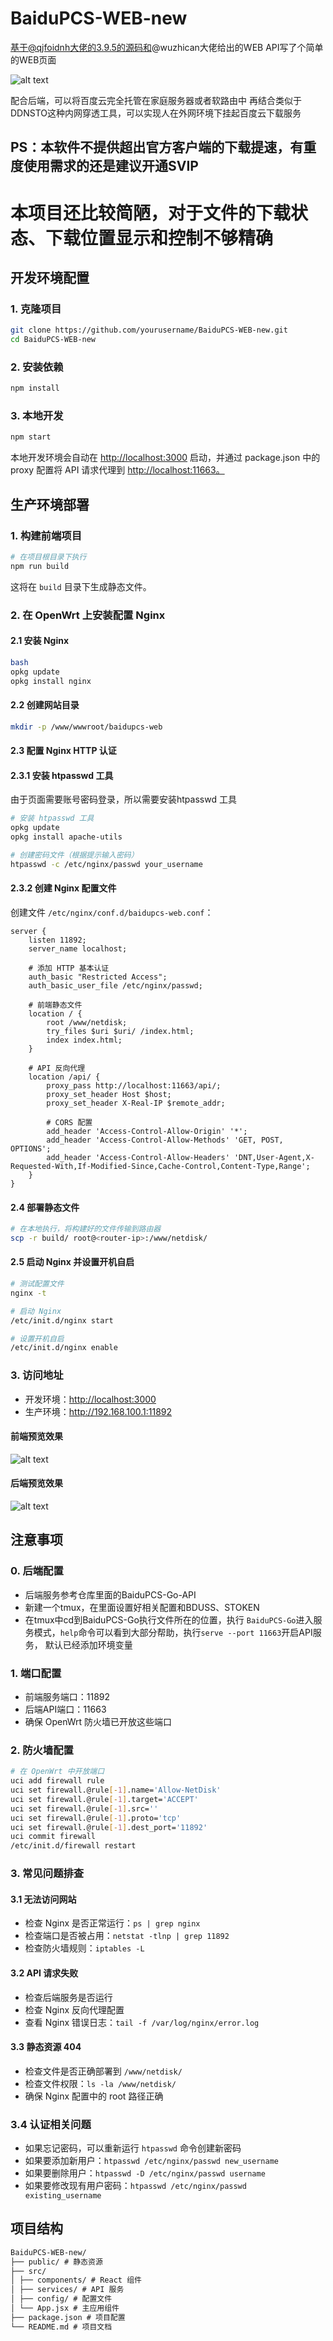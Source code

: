 # BaiduPCS-WEB-new

基于@qjfoidnh大佬的3.9.5的源码和@wuzhican大佬给出的WEB API写了个简单的WEB页面

![alt text](image.png)

配合后端，可以将百度云完全托管在家庭服务器或者软路由中
再结合类似于DDNSTO这种内网穿透工具，可以实现人在外网环境下挂起百度云下载服务

## PS：本软件不提供超出官方客户端的下载提速，有重度使用需求的还是建议开通SVIP

# 本项目还比较简陋，对于文件的下载状态、下载位置显示和控制不够精确

## 开发环境配置

### 1. 克隆项目

```bash
git clone https://github.com/yourusername/BaiduPCS-WEB-new.git
cd BaiduPCS-WEB-new
```

### 2. 安装依赖

```bash
npm install
```

### 3. 本地开发

```bash
npm start
```

本地开发环境会自动在 <http://localhost:3000> 启动，并通过 package.json 中的 proxy 配置将 API 请求代理到 <http://localhost:11663。>

## 生产环境部署

### 1. 构建前端项目

```bash
# 在项目根目录下执行
npm run build
```

这将在 `build` 目录下生成静态文件。

### 2. 在 OpenWrt 上安装配置 Nginx

#### 2.1 安装 Nginx

```bash
bash
opkg update
opkg install nginx
```

#### 2.2 创建网站目录

```bash
mkdir -p /www/wwwroot/baidupcs-web
```

#### 2.3 配置 Nginx HTTP 认证

#### 2.3.1 安装 htpasswd 工具

由于页面需要账号密码登录，所以需要安装htpasswd 工具

```bash
# 安装 htpasswd 工具
opkg update
opkg install apache-utils

# 创建密码文件（根据提示输入密码）
htpasswd -c /etc/nginx/passwd your_username
```

#### 2.3.2 创建 Nginx 配置文件

创建文件 `/etc/nginx/conf.d/baidupcs-web.conf`：

```nginx
server {
    listen 11892;
    server_name localhost;

    # 添加 HTTP 基本认证
    auth_basic "Restricted Access";
    auth_basic_user_file /etc/nginx/passwd;

    # 前端静态文件
    location / {
        root /www/netdisk;
        try_files $uri $uri/ /index.html;
        index index.html;
    }

    # API 反向代理
    location /api/ {
        proxy_pass http://localhost:11663/api/;
        proxy_set_header Host $host;
        proxy_set_header X-Real-IP $remote_addr;
        
        # CORS 配置
        add_header 'Access-Control-Allow-Origin' '*';
        add_header 'Access-Control-Allow-Methods' 'GET, POST, OPTIONS';
        add_header 'Access-Control-Allow-Headers' 'DNT,User-Agent,X-Requested-With,If-Modified-Since,Cache-Control,Content-Type,Range';
    }
}
```

#### 2.4 部署静态文件

```bash
# 在本地执行，将构建好的文件传输到路由器
scp -r build/ root@<router-ip>:/www/netdisk/
```

#### 2.5 启动 Nginx 并设置开机自启

```bash
# 测试配置文件
nginx -t

# 启动 Nginx
/etc/init.d/nginx start

# 设置开机自启
/etc/init.d/nginx enable
```

### 3. 访问地址

- 开发环境：<http://localhost:3000>
- 生产环境：<http://192.168.100.1:11892>

#### 前端预览效果

![alt text](image.png)

#### 后端预览效果

![alt text](image-1.png)

## 注意事项

### 0. 后端配置

- 后端服务参考仓库里面的BaiduPCS-Go-API
- 新建一个tmux，在里面设置好相关配置和BDUSS、STOKEN
- 在tmux中cd到BaiduPCS-Go执行文件所在的位置，执行 `BaiduPCS-Go`进入服务模式，`help`命令可以看到大部分帮助，执行`serve --port 11663`开启API服务， 默认已经添加环境变量

### 1. 端口配置

- 前端服务端口：11892
- 后端API端口：11663
- 确保 OpenWrt 防火墙已开放这些端口

### 2. 防火墙配置

```bash
# 在 OpenWrt 中开放端口
uci add firewall rule
uci set firewall.@rule[-1].name='Allow-NetDisk'
uci set firewall.@rule[-1].target='ACCEPT'
uci set firewall.@rule[-1].src=''
uci set firewall.@rule[-1].proto='tcp'
uci set firewall.@rule[-1].dest_port='11892'
uci commit firewall
/etc/init.d/firewall restart
```

### 3. 常见问题排查

#### 3.1 无法访问网站

- 检查 Nginx 是否正常运行：`ps | grep nginx`
- 检查端口是否被占用：`netstat -tlnp | grep 11892`
- 检查防火墙规则：`iptables -L`

#### 3.2 API 请求失败

- 检查后端服务是否运行
- 检查 Nginx 反向代理配置
- 查看 Nginx 错误日志：`tail -f /var/log/nginx/error.log`

#### 3.3 静态资源 404

- 检查文件是否正确部署到 `/www/netdisk/`
- 检查文件权限：`ls -la /www/netdisk/`
- 确保 Nginx 配置中的 root 路径正确

### 3.4 认证相关问题

- 如果忘记密码，可以重新运行 `htpasswd` 命令创建新密码
- 如果要添加新用户：`htpasswd /etc/nginx/passwd new_username`
- 如果要删除用户：`htpasswd -D /etc/nginx/passwd username`
- 如果要修改现有用户密码：`htpasswd /etc/nginx/passwd existing_username`

## 项目结构

```txt
BaiduPCS-WEB-new/
├── public/ # 静态资源
├── src/
│ ├── components/ # React 组件
│ ├── services/ # API 服务
│ ├── config/ # 配置文件
│ └── App.jsx # 主应用组件
├── package.json # 项目配置
└── README.md # 项目文档
```
